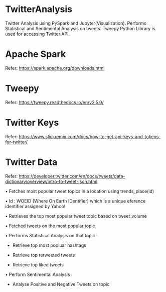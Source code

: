 # TwitterAnalysis

Twitter Analysis using PySpark and Jupyter(Visualization). Performs Statistical and Sentimental Analysis on tweets. Tweepy Python Library is used for accessing Twitter API.

# Apache Spark

Refer: https://spark.apache.org/downloads.html

# Tweepy

Refer: https://tweepy.readthedocs.io/en/v3.5.0/

# Twitter Keys

Refer: https://www.slickremix.com/docs/how-to-get-api-keys-and-tokens-for-twitter/

# Twitter Data

Refer: https://developer.twitter.com/en/docs/tweets/data-dictionary/overview/intro-to-tweet-json.html

• Fetches most popular tweet topics in a location using trends_place(id)

• Id : WOEID (Where On Earth IDentifier) which is a unique eference identifier assigned by Yahoo!

• Retrieves the top most popular tweet topic based on tweet_volume

• Fetched tweets on the most popular topic

• Performs Statistical Analysis on that topic :
  
  - Retrieve top most popluar hashtags 
 
  - Retrieve top retweeted tweets
  
  - Retrieve top liked tweets

• Perform Sentimental Analysis :
  
  - Analyse Positive and Negative Tweets on topic
